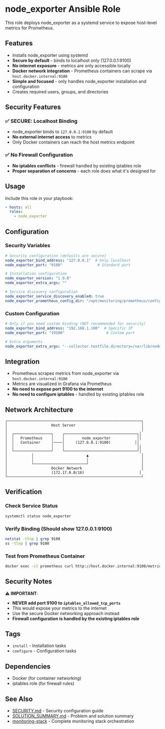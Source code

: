 # node_exporter Ansible Role

This role deploys node_exporter as a systemd service to expose host-level metrics for Prometheus.

## Features
- Installs node_exporter using systemd
- **Secure by default** - binds to localhost only (127.0.0.1:9100)
- **No internet exposure** - metrics are only accessible locally
- **Docker network integration** - Prometheus containers can scrape via `host.docker.internal:9100`
- **Simple and focused** - only handles node_exporter installation and configuration
- Creates required users, groups, and directories

## Security Features

### ✅ **SECURE: Localhost Binding**
- node_exporter binds to `127.0.0.1:9100` by default
- **No external internet access** to metrics
- Only Docker containers can reach the host metrics endpoint

### ✅ **No Firewall Configuration**
- **No iptables conflicts** - firewall handled by existing iptables role
- **Proper separation of concerns** - each role does what it's designed for

## Usage
Include this role in your playbook:
```yaml
- hosts: all
  roles:
    - node_exporter
```

## Configuration

### Security Variables
```yaml
# Security configuration (defaults are secure)
node_exporter_bind_address: "127.0.0.1"  # Only localhost
node_exporter_port: "9100"                # Standard port

# Installation configuration
node_exporter_version: "1.9.0"
node_exporter_extra_args: ""

# Service discovery configuration
node_exporter_service_discovery_enabled: true
node_exporter_prometheus_config_dir: "/opt/monitoring/prometheus/config"
```

### Custom Configuration
```yaml
# Only if you need custom binding (NOT recommended for security)
node_exporter_bind_address: "192.168.1.100"  # Specific IP
node_exporter_port: "19100"                   # Custom port

# Extra arguments
node_exporter_extra_args: "--collector.textfile.directory=/var/lib/node_exporter/textfile_collector"
```

## Integration
- Prometheus scrapes metrics from node_exporter via `host.docker.internal:9100`
- Metrics are visualized in Grafana via Prometheus
- **No need to expose port 9100 to the internet**
- **No need to configure iptables** - handled by existing iptables role

## Network Architecture

```
┌─────────────────────────────────────────────────────────────┐
│                    Host Server                              │
│                                                             │
│  ┌─────────────────┐    ┌─────────────────────────────────┐│
│  │   Prometheus    │    │        node_exporter            ││
│  │   Container     │────│     (127.0.0.1:9100)           ││
│  │                 │    │                                 ││
│  └─────────────────┘    └─────────────────────────────────┘│
│           │                        ▲                        │
│           │                        │                        │
│           └────────────────────────┘                        │
│                    Docker Network                           │
│                    (172.17.0.0/16)                         │
└─────────────────────────────────────────────────────────────┘
```

## Verification

### Check Service Status
```bash
systemctl status node_exporter
```

### Verify Binding (Should show 127.0.0.1:9100)
```bash
netstat -tlnp | grep 9100
ss -tlnp | grep 9100
```

### Test from Prometheus Container
```bash
docker exec -it prometheus curl http://host.docker.internal:9100/metrics
```

## Security Notes

⚠️ **IMPORTANT**: 
- **NEVER add port 9100 to `iptables_allowed_tcp_ports`**
- This would expose your metrics to the internet
- Use the secure Docker networking approach instead
- **Firewall configuration is handled by the existing iptables role**

## Tags
- `install` - Installation tasks
- `configure` - Configuration tasks

## Dependencies
- Docker (for container networking)
- iptables role (for firewall rules)

## See Also
- [SECURITY.md](SECURITY.md) - Security configuration guide
- [SOLUTION_SUMMARY.md](SOLUTION_SUMMARY.md) - Problem and solution summary
- [monitoring-stack](../monitoring-stack/) - Complete monitoring stack orchestration 
